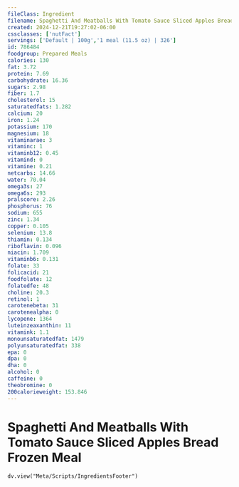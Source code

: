 ```yaml
---
fileClass: Ingredient
filename: Spaghetti And Meatballs With Tomato Sauce Sliced Apples Bread Frozen Meal
created: 2024-12-21T19:27:02-06:00
cssclasses: ['nutFact']
servings: ['Default | 100g','1 meal (11.5 oz) | 326']
id: 786484
foodgroup: Prepared Meals
calories: 130
fat: 3.72
protein: 7.69
carbohydrate: 16.36
sugars: 2.98
fiber: 1.7
cholesterol: 15
saturatedfats: 1.282
calcium: 20
iron: 1.24
potassium: 170
magnesium: 18
vitaminarae: 3
vitaminc: 1
vitaminb12: 0.45
vitamind: 0
vitamine: 0.21
netcarbs: 14.66
water: 70.04
omega3s: 27
omega6s: 293
pralscore: 2.26
phosphorus: 76
sodium: 655
zinc: 1.34
copper: 0.105
selenium: 13.8
thiamin: 0.134
riboflavin: 0.096
niacin: 1.709
vitaminb6: 0.131
folate: 33
folicacid: 21
foodfolate: 12
folatedfe: 48
choline: 20.3
retinol: 1
carotenebeta: 31
carotenealpha: 0
lycopene: 1364
luteinzeaxanthin: 11
vitamink: 1.1
monounsaturatedfat: 1479
polyunsaturatedfat: 338
epa: 0
dpa: 0
dha: 0
alcohol: 0
caffeine: 0
theobromine: 0
200calorieweight: 153.846
---
```


# Spaghetti And Meatballs With Tomato Sauce Sliced Apples Bread Frozen Meal

```dataviewjs
dv.view("Meta/Scripts/IngredientsFooter")
```